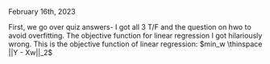 February 16th, 2023

First, we go over quiz answers- I got all 3 T/F and the question on hwo to avoid overfitting. The objective function for linear regression I got hilariously wrong. This is the objective function of linear regression: $min_w \thinspace ||Y - Xw||_2$


